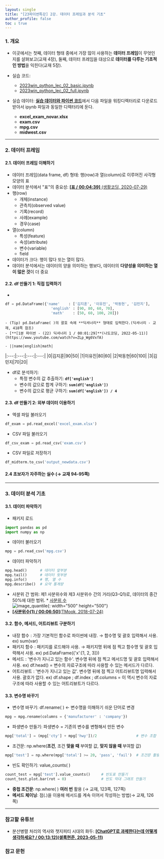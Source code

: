 ```yaml
---
layout: single
title: "[23파이썬특강] 2강. 데이터 프레임과 분석 기초"
author_profile: false
toc : true
---
```


### 1. 개요
- 이곳에서는 첫째, 데이터 형태 중에서 가장 많이 사용하는 **데이터 프레임**이 무엇인지를 살펴보고(교재 4장), 둘째, 데이터 프레임을 대상으로 **데이터를 다루는 기초적인 방법**을 익힌다(교재 5장).
- 실습 코드: 
	- [2023win_python_lec_02_basic.ipynb](https://github.com/hursoo/2023_winter_python-lecture/blob/main/excise_code/2023win_python_lec_02_basic.ipynb)
    - [2023win_python_lec_02_full.ipynb](https://github.com/hursoo/2023_winter_python-lecture/blob/main/excise_code/2023win_python_lec_02_full.ipynb)

- 실습 데이터: [**실습 데이터와 파이썬 코드**](https://github.com/youngwoos/Doit_Python)에서 다음 파일을 워킹디렉터리로 다운로드 받아서 ipynb 파일과 동일한 디렉터리에 둔다.
	- **excel_exam_novar.xlsx**
	- **exam.csv**
	- **mpg.csv**
	- **midwest.csv**

---

### 2. 데이터 프레임
#### 2.1. 데이터 프레임 이해하기
- 데이터 프레임(data frame, df) 형태: 행(row)과 열(column)로 이루어진 사각형 모양의 표
- 데이터 분석에서 "표"의 중요성: [**[표 / 00:04:39]** (생활코딩, 2020-07-29)](https://www.youtube.com/watch?v=dzNsDGXuCBg)
- 행(row)
	 - 개체(instance)  
	 - 관측치(observed value)  
	 - 기록(record)  
	 - 사례(example)  
	 - 경우(case)  
- 열(column)  
	 - 특성(feature)  
	 - 속성(attribute)  
	 - 변수(variable)  
	 - field  
- 데이터가 크다: 행이 많다 또는 열이 많다.
- 데이터 분석에서는 데이터의 양을 의미하는 행보다, 데이터의 **다양성을 의미하는 열이 많은 것**이 더 중요

#### 2.2. df 만들기 1: 직접 입력하기
- <br> 
```python  
df = pd.DataFrame({'name'    : ['김지훈', '이유진', '박동현', '김민지'],
                     'english' : [90, 80, 60, 70],
                     'math'    : [50, 60, 100, 20]})
```
    - (Tip) pd.DataFrame( )의 괄호 속에 **딕셔너리** 형태로 입력한다.(딕셔너리 - 교재, 418쪽 참조)
	- [**[1분 파이썬 - (22) 딕셔너리 1 / 00:01:29]**(나도코딩, 2022-05-11)](https://www.youtube.com/watch?v=ZLp_Wg6VxfA)
    
	- ||name|english|math|
|:---:|:---:|:---:|:---:|
|0|김지훈|90|50|
|1|이유진|80|60|
|2|박동현|60|100|
|3|김민지|70|20|

- df로 분석하기: 
    - 특정 변수의 값 추출하기: **```df['english']```**
    - 변수의 값으로 합계 구하기: **```sum(df['english'])```**
    - 변수의 값으로 평균 구하기: **```sum(df['english']) / 4```**

#### 2.3. df 만들기 2: 외부 데이터 이용하기
- 엑셀 파일 불러오기 
```python
df_exam = pd.read_excel('excel_exam.xlsx')
```
- CSV 파일 불러오기
```python
df_csv_exam = pd.read_csv('exam.csv')
```
- CSV 파일로 저장하기
```python
df_midterm.to_csv('output_newdata.csv')
```

#### 2.4 초보자가 자주하는 실수 (&rarr; 교재 94-95쪽)

---

### 3. 데이터 분석 기초

#### 3.1. 데이터 파악하기
- 패키지 로드
```python
import pandas as pd
import numpy as np
```
- 데이터 불러오기
```python
mpg = pd.read_csv('mpg.csv')
```
- 데이터 파악하기
```python
mpg.head()      # 데이터 앞부분
mpg.tail()      # 데이터 뒷부분
mpg.info()      # 행, 열 수
mpg.describe()  # 요약 통계량
```
- 사분위 간 범위: 제1 사분위수와 제3 사분위수 간의 거리(Q3-Q1)로, 데이터의 중간 50%에 대한 범위. * [사분위 수](https://support.minitab.com/ko-kr/minitab/20/help-and-how-to/graphs/boxplot/interpret-the-results/quartiles/)  
![image_quantile](https://github.com/hursoo/2023_winter_python-lecture/assets/39477358/c159d399-6f08-49fa-9a5e-105b4c818608){: width="500" height="500"} 
- [**[사분위수(1) / 00:06:50]**(TMook, 2018-07-24)](https://www.youtube.com/watch?v=wDtQHRK4HAY)

#### 3.2. 함수, 메서드, 어트리뷰트 구분하기
- 내장 함수 : 가장 기본적인 함수로 파이썬에 내장. &rarr; 함수명 및 괄호 입력해서 사용. ex) sum(var)
- 패키지 함수 : 패키지를 로드해야 사용. &rarr; 패키지명 뒤에 점 찍고 함수명 및 괄호 입력해서 사용. ex) pd.DataFrame({'x':[1, 2, 3]})
- 메서드 : '변수가 지니고 있는 함수'. 변수명 뒤에 점 찍고 메서드명 및 괄호 입력해서 사용. ex) df.head() = 변수의 자료구조에 따라 사용할 수 있는 메서드가 다르다.
- 어트리뷰트 : '변수가 지니고 있는 값'. 변수명 뒤에 점 찍고 어트리뷰트명 입력해서 사용. 괄호가 없다.  ex) df.shape ; df.index ; df.columns = 이 역시 변수의 자료구조에 따라 사용할 수 있는 어트리뷰트가 다르다.


#### 3.3. 변수명 바꾸기
- 변수명 바꾸기: df.rename( ) &larr; 변수명을 이해하기 쉬운 단어로 변경
```python
mpg = mpg.rename(columns = {'manufacturer' : 'company'})
```
- 파생변수 만들기: 파생변수 = 기존의 변수를 변형해서 만든 변수 <br>
```python
mpg['total'] = (mpg['cty'] + mpg['hwy'])/2                  # 변수 조합
```
- 조건문: np.where(**조건**, 조건 **맞을 때** 부여할 값, **맞지 않을 때** 부여할 값)
```python
mpg['test'] = np.where(mpg['total'] >= 20, 'pass', 'fail')  # 조건문 활용
```
- 빈도 확인하기: value_counts( )
```python
count_test = mpg['test'].value_counts()     # 빈도표 만들기
count_test.plot.bar(rot = 0)                # 빈도 막대 그래프 만들기
```
- **중첩 조건문**: np.where( ) **여러 번** 활용 (&rarr; 교재, 123쪽, 127쪽)
- **메서드 체이닝**: 점(.)을 이용해 메서드를 계속 이어서 작성하는 방법(&rarr; 교재, 126쪽)

---

### 참고할 유튜브
- 분산병렬 처리의 역사와 챗지피티 시대의 화두: [**[ChatGPT로 과제한다는데 어떻게 생각하세요? / 00:13:12](셜록현준, 2023-05-11)**](https://www.youtube.com/watch?v=mFP7oGm-3nk&t=1s)

### 참고 문헌

